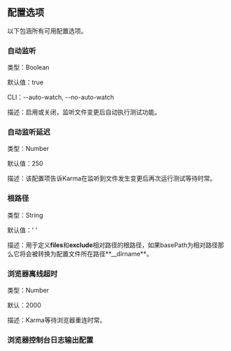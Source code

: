 ## 配置选项

以下包涵所有可用配置选项。

### 自动监听

类型：Boolean

默认值：true

CLI：--auto-watch, --no-auto-watch

描述：启用或关闭，监听文件变更后自动执行测试功能。

### 自动监听延迟

类型：Number

默认值：250

描述：该配置项告诉Karma在监听到文件发生变更后再次运行测试等待时常。

### 根路径

类型：String

默认值：' '

描述：用于定义**files**和**exclude**相对路径的根路径，如果basePath为相对路径那么它将会被转换为配置文件所在路径**\_\_dirname**。

### 浏览器离线超时

类型：Number

默认：2000

描述：Karma等待浏览器重连时常。

### 浏览器控制台日志输出配置





